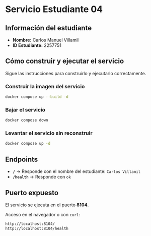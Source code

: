 # Servicio Estudiante 04

## Información del estudiante

* **Nombre:** Carlos Manuel Villamil
* **ID Estudiante:** 2257751

## Cómo construir y ejecutar el servicio

Sigue las instrucciones para construirlo y ejecutarlo correctamente.

### Construir la imagen del servicio

```bash
docker compose up --build -d
```

### Bajar el servicio

```bash
docker compose down
```

### Levantar el servicio sin reconstruir

```bash
docker compose up -d
```

## Endpoints

* **`/`** → Responde con el nombre del estudiante: `Carlos Villamil`
* **`/health`** → Responde con `ok`

## Puerto expuesto

El servicio se ejecuta en el puerto **8104**.

Acceso en el navegador o con `curl`:

```bash
http://localhost:8104/
http://localhost:8104/health
```
